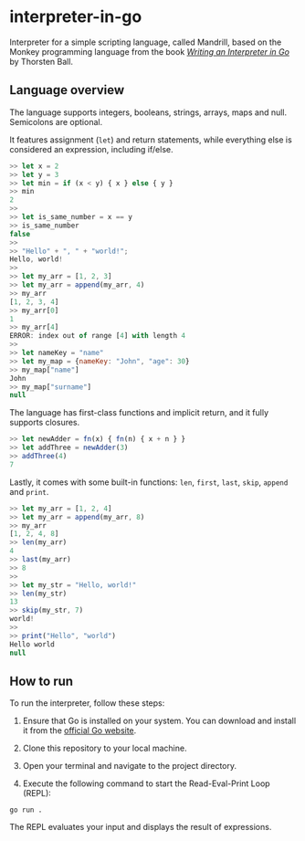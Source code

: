 # interpreter-in-go

Interpreter for a simple scripting language, called Mandrill, based on the Monkey programming language from the book <a href="https://interpreterbook.com" target="_blank">_Writing an Interpreter in Go_</a> by Thorsten Ball. 

## Language overview 

The language supports integers, booleans, strings, arrays, maps and null. Semicolons are optional. 

It features assignment (`let`) and return statements, while everything else is considered an expression, including if/else.

```javascript
>> let x = 2
>> let y = 3
>> let min = if (x < y) { x } else { y } 
>> min
2
>>
>> let is_same_number = x == y
>> is_same_number
false
>>
>> "Hello" + ", " + "world!";
Hello, world!
>>
>> let my_arr = [1, 2, 3]
>> let my_arr = append(my_arr, 4)
>> my_arr
[1, 2, 3, 4]
>> my_arr[0]
1
>> my_arr[4]
ERROR: index out of range [4] with length 4
>>
>> let nameKey = "name"
>> let my_map = {nameKey: "John", "age": 30}
>> my_map["name"]
John
>> my_map["surname"]
null
```

The language has first-class functions and implicit return, and it fully supports closures.

```javascript
>> let newAdder = fn(x) { fn(n) { x + n } }
>> let addThree = newAdder(3)
>> addThree(4)
7
```

Lastly, it comes with some built-in functions: `len`, `first`, `last`, `skip`, `append` and `print`.

```javascript
>> let my_arr = [1, 2, 4]
>> let my_arr = append(my_arr, 8)
>> my_arr
[1, 2, 4, 8]
>> len(my_arr)
4
>> last(my_arr)
>> 8
>>
>> let my_str = "Hello, world!"
>> len(my_str)
13
>> skip(my_str, 7)
world!
>> 
>> print("Hello", "world")
Hello world
null
```


## How to run

To run the interpreter, follow these steps:

1. Ensure that Go is installed on your system. You can download and install it from the <a href="https://go.dev/dl" target="_blank">official Go website</a>.

1. Clone this repository to your local machine.

1. Open your terminal and navigate to the project directory.

1. Execute the following command to start the Read-Eval-Print Loop (REPL):

```
go run .
```
The REPL evaluates your input and displays the result of expressions.
